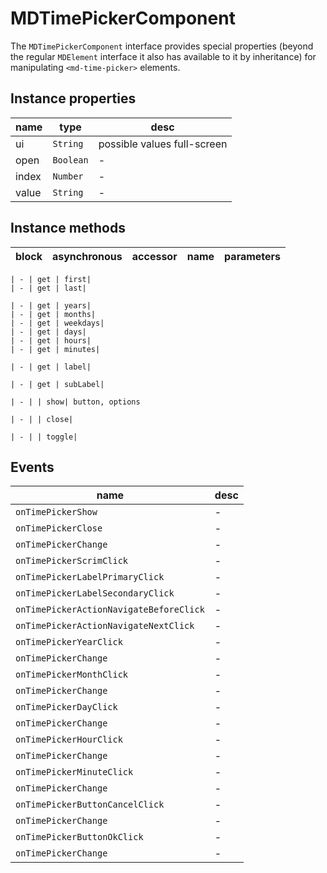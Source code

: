 # MDTimePickerComponent
The `MDTimePickerComponent` interface provides special properties (beyond the regular `MDElement` interface it also has available to it by inheritance) for manipulating `<md-time-picker>` elements.

## Instance properties

name|type|desc
---|---|---
ui|`String`|possible values full-screen
open|`Boolean`|-
index|`Number`|-
value|`String`|-

## Instance methods

block| asynchronous | accessor| name| parameters
---| --- | ---| ---| ---

    | - | get | first| 
    | - | get | last| 

    | - | get | years| 
    | - | get | months| 
    | - | get | weekdays| 
    | - | get | days| 
    | - | get | hours| 
    | - | get | minutes| 

    | - | get | label| 

    | - | get | subLabel| 

    | - | | show| button, options

    | - | | close| 

    | - | | toggle| 

## Events

name|desc
---|---
`onTimePickerShow`|-
`onTimePickerClose`|-
`onTimePickerChange`|-
`onTimePickerScrimClick`|-
`onTimePickerLabelPrimaryClick`|-
`onTimePickerLabelSecondaryClick`|-
`onTimePickerActionNavigateBeforeClick`|-
`onTimePickerActionNavigateNextClick`|-
`onTimePickerYearClick`|-
`onTimePickerChange`|-
`onTimePickerMonthClick`|-
`onTimePickerChange`|-
`onTimePickerDayClick`|-
`onTimePickerChange`|-
`onTimePickerHourClick`|-
`onTimePickerChange`|-
`onTimePickerMinuteClick`|-
`onTimePickerChange`|-
`onTimePickerButtonCancelClick`|-
`onTimePickerChange`|-
`onTimePickerButtonOkClick`|-
`onTimePickerChange`|-
